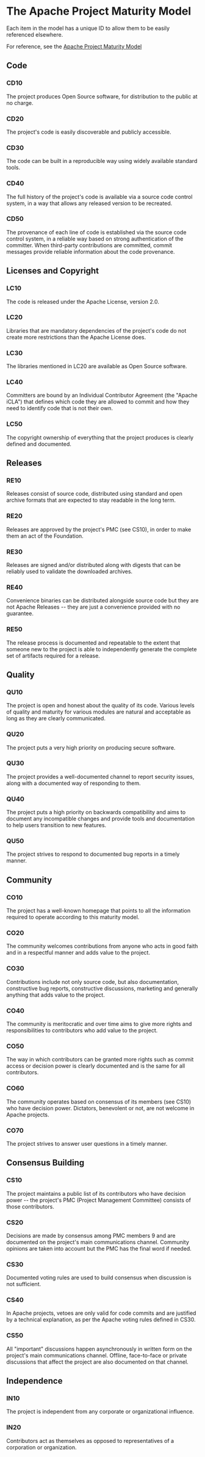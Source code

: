 # The Apache Project Maturity Model
Each item in the model has a unique ID to allow them to be easily referenced elsewhere.

For reference, see the [Apache Project Maturity Model](http://community.apache.org/apache-way/apache-project-maturity-model.html)

## Code
### CD10
The project produces Open Source software, for distribution to the public at no charge.
### CD20
The project's code is easily discoverable and publicly accessible.
### CD30
The code can be built in a reproducible way using widely available standard tools.
### CD40
The full history of the project's code is available via a source code control system, in a way that allows any released version to be recreated.
### CD50
The provenance of each line of code is established via the source code control system, in a reliable way based on strong authentication of the committer. When third-party contributions are committed, commit messages provide reliable information about the code provenance.

## Licenses and Copyright
### LC10
The code is released under the Apache License, version 2.0.
### LC20
Libraries that are mandatory dependencies of the project's code do not create more restrictions than the Apache License does.
### LC30
The libraries mentioned in LC20 are available as Open Source software.
### LC40
Committers are bound by an Individual Contributor Agreement (the "Apache iCLA") that defines which code they are allowed to commit and how they need to identify code that is not their own.
### LC50
The copyright ownership of everything that the project produces is clearly defined and documented.

## Releases
### RE10
Releases consist of source code, distributed using standard and open archive formats that are expected to stay readable in the long term.
### RE20
Releases are approved by the project's PMC (see CS10), in order to make them an act of the Foundation.
### RE30
Releases are signed and/or distributed along with digests that can be reliably used to validate the downloaded archives.
### RE40
Convenience binaries can be distributed alongside source code but they are not Apache Releases -- they are just a convenience provided with no guarantee.
### RE50
The release process is documented and repeatable to the extent that someone new to the project is able to independently generate the complete set of artifacts required for a release.

## Quality
### QU10
The project is open and honest about the quality of its code. Various levels of quality and maturity for various modules are natural and acceptable as long as they are clearly communicated.
### QU20
The project puts a very high priority on producing secure software.
### QU30
The project provides a well-documented channel to report security issues, along with a documented way of responding to them.
### QU40
The project puts a high priority on backwards compatibility and aims to document any incompatible changes and provide tools and documentation to help users transition to new features.
### QU50
The project strives to respond to documented bug reports in a timely manner.

## Community
### CO10
The project has a well-known homepage that points to all the information required to operate according to this maturity model.
### CO20
The community welcomes contributions from anyone who acts in good faith and in a respectful manner and adds value to the project.
### CO30
Contributions include not only source code, but also documentation, constructive bug reports, constructive discussions, marketing and generally anything that adds value to the project.
### CO40
The community is meritocratic and over time aims to give more rights and responsibilities to contributors who add value to the project.
### CO50
The way in which contributors can be granted more rights such as commit access or decision power is clearly documented and is the same for all contributors.
### CO60
The community operates based on consensus of its members (see CS10) who have decision power. Dictators, benevolent or not, are not welcome in Apache projects.
### CO70
The project strives to answer user questions in a timely manner.

## Consensus Building
### CS10
The project maintains a public list of its contributors who have decision power -- the project's PMC (Project Management Committee) consists of those contributors.
### CS20
Decisions are made by consensus among PMC members 9 and are documented on the project's main communications channel. Community opinions are taken into account but the PMC has the final word if needed.
### CS30
Documented voting rules are used to build consensus when discussion is not sufficient.
### CS40
In Apache projects, vetoes are only valid for code commits and are justified by a technical explanation, as per the Apache voting rules defined in CS30.
### CS50
All "important" discussions happen asynchronously in written form on the project's main communications channel. Offline, face-to-face or private discussions that affect the project are also documented on that channel.

## Independence
### IN10
The project is independent from any corporate or organizational influence.
### IN20
Contributors act as themselves as opposed to representatives of a corporation or organization.
